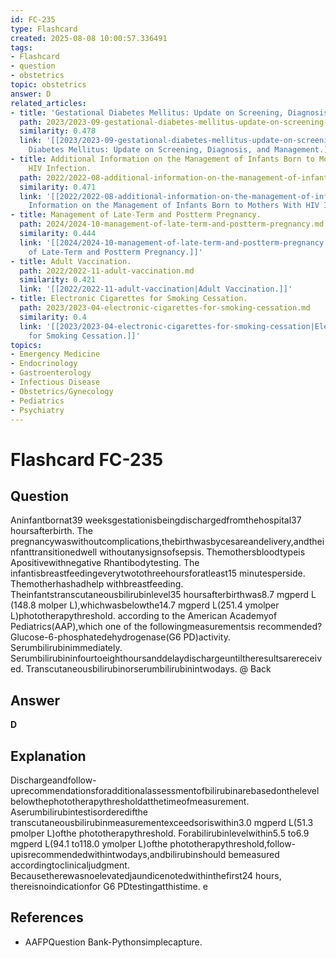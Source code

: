 ```yaml
---
id: FC-235
type: Flashcard
created: 2025-08-08 10:00:57.336491
tags:
- Flashcard
- question
- obstetrics
topic: obstetrics
answer: D
related_articles:
- title: 'Gestational Diabetes Mellitus: Update on Screening, Diagnosis, and Management.'
  path: 2023/2023-09-gestational-diabetes-mellitus-update-on-screening-diagnosis.md
  similarity: 0.478
  link: '[[2023/2023-09-gestational-diabetes-mellitus-update-on-screening-diagnosis|Gestational
    Diabetes Mellitus: Update on Screening, Diagnosis, and Management.]]'
- title: Additional Information on the Management of Infants Born to Mothers With
    HIV Infection.
  path: 2022/2022-08-additional-information-on-the-management-of-infants-born-to.md
  similarity: 0.471
  link: '[[2022/2022-08-additional-information-on-the-management-of-infants-born-to|Additional
    Information on the Management of Infants Born to Mothers With HIV Infection.]]'
- title: Management of Late-Term and Postterm Pregnancy.
  path: 2024/2024-10-management-of-late-term-and-postterm-pregnancy.md
  similarity: 0.444
  link: '[[2024/2024-10-management-of-late-term-and-postterm-pregnancy|Management
    of Late-Term and Postterm Pregnancy.]]'
- title: Adult Vaccination.
  path: 2022/2022-11-adult-vaccination.md
  similarity: 0.421
  link: '[[2022/2022-11-adult-vaccination|Adult Vaccination.]]'
- title: Electronic Cigarettes for Smoking Cessation.
  path: 2023/2023-04-electronic-cigarettes-for-smoking-cessation.md
  similarity: 0.4
  link: '[[2023/2023-04-electronic-cigarettes-for-smoking-cessation|Electronic Cigarettes
    for Smoking Cessation.]]'
topics:
- Emergency Medicine
- Endocrinology
- Gastroenterology
- Infectious Disease
- Obstetrics/Gynecology
- Pediatrics
- Psychiatry
---
```


# Flashcard FC-235

## Question

Aninfantbornat39 weeksgestationisbeingdischargedfromthehospital37 hoursafterbirth. The pregnancywaswithoutcomplications,thebirthwasbycesareandelivery,andtheinfanttransitionedwell withoutanysignsofsepsis. Themothersbloodtypeis Apositivewithnegative Rhantibodytesting. The infantisbreastfeedingeverytwotothreehoursforatleast15 minutesperside. Themotherhashadhelp withbreastfeeding. Theinfantstranscutaneousbilirubinlevel35 hoursafterbirthwas8.7 mgperd L (148.8 molper L),whichwasbelowthe14.7 mgperd L(251.4 ymolper L)phototherapythreshold. according to the American Academyof Pediatrics(AAP),which one of the followingmeasurementsis recommended? Glucose-6-phosphatedehydrogenase(G6 PD)activity. Serumbilirubinimmediately. Serumbilirubininfourtoeighthoursanddelaydischargeuntiltheresultsarereceived. Transcutaneousbilirubinorserumbilirubinintwodays. @ Back

## Answer

**D**

## Explanation

Dischargeandfollow-uprecommendationsforadditionalassessmentofbilirubinarebasedonthelevel belowthephototherapythresholdatthetimeofmeasurement. Aserumbilirubintestisorderedifthe transcutaneousbilirubinmeasurementexceedsoriswithin3.0 mgperd L(51.3 pmolper L)ofthe phototherapythreshold. Forabilirubinlevelwithin5.5 to6.9 mgperd L(94.1 to118.0 ymolper L)ofthe phototherapythreshold,follow-upisrecommendedwithintwodays,andbilirubinshould bemeasured accordingtoclinicaljudgment. Becausetherewasnoelevatedjaundicenotedwithinthefirst24 hours, thereisnoindicationfor G6 PDtestingatthistime. e

## References

- AAFPQuestion Bank-Pythonsimplecapture.

